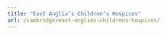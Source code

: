 ```yaml
---
title: "East Anglia’s Children’s Hospices"
url: /cambridge/east-anglias-childrens-hospices/
---
```

